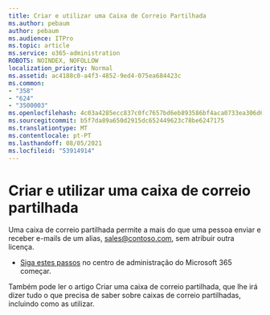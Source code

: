 ```yaml
---
title: Criar e utilizar uma Caixa de Correio Partilhada
ms.author: pebaum
author: pebaum
ms.audience: ITPro
ms.topic: article
ms.service: o365-administration
ROBOTS: NOINDEX, NOFOLLOW
localization_priority: Normal
ms.assetid: ac4188c0-a4f3-4852-9ed4-075ea684423c
ms.common:
- "358"
- "624"
- "3500003"
ms.openlocfilehash: 4c03a4285ecc837c0fc7657bd6eb893586bf4aca0733ea306d6f6c783ff402d6
ms.sourcegitcommit: b5f7da89a650d2915dc652449623c78be6247175
ms.translationtype: MT
ms.contentlocale: pt-PT
ms.lasthandoff: 08/05/2021
ms.locfileid: "53914914"
---
```

# <a name="create-and-use-a-shared-mailbox"></a>Criar e utilizar uma caixa de correio partilhada

Uma caixa de correio partilhada permite a mais do que uma pessoa enviar e receber e-mails de um alias, sales@contoso.com, sem atribuir outra licença.
  
- [Siga estes passos](https://portal.office.com/AdminPortal/Home#/AssistedGuide/addemailoptions) no centro de administração do Microsoft 365 começar. 

Também pode ler [](https://docs.microsoft.com/microsoft-365/admin/email/create-a-shared-mailbox) o artigo Criar uma caixa de correio partilhada, que lhe irá dizer tudo o que precisa de saber sobre caixas de correio partilhadas, incluindo como as utilizar.
  